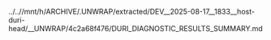 ../..//mnt/h/ARCHIVE/.UNWRAP/extracted/DEV__2025-08-17__1833__host-duri-head/__UNWRAP/4c2a68f476/DURI_DIAGNOSTIC_RESULTS_SUMMARY.md